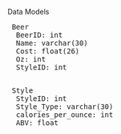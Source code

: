 Data Models

<pre>
 Beer
  BeerID: int
  Name: varchar(30)
  Cost: float(26)
  Oz: int
  StyleID: int
</pre>

<pre>  
 Style
  StyleID: int
  Style_Type: varchar(30)
  calories_per_ounce: int
  ABV: float
  
</pre>
